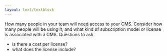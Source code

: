 ```yaml
---
layout: text/textblock
---
```

How many people in your team will need access to your CMS. Consider how many people will be using it, and what kind of subscription model or license is associated with a CMS. 
Questions to ask
- is there a cost per license?
- what does the license include?

